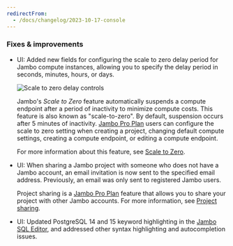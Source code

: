 ```yaml
---
redirectFrom:
  - /docs/changelog/2023-10-17-console
---
```


### Fixes & improvements

- UI: Added new fields for configuring the scale to zero delay period for Jambo compute instances, allowing you to specify the delay period in seconds, minutes, hours, or days.

  ![Scale to zero delay controls](/docs/relnotes/autosuspend_controls.png)

  Jambo's _Scale to Zero_ feature automatically suspends a compute endpoint after a period of inactivity to minimize compute costs. This feature is also known as "scale-to-zero". By default, suspension occurs after 5 minutes of inactivity. [Jambo Pro Plan](/docs/introduction/pro-plan) users can configure the scale to zero setting when creating a project, changing default compute settings, creating a compute endpoint, or editing a compute endpoint.

  For more information about this feature, see [Scale to Zero](/docs/introduction/scale-to-zero).

- UI: When sharing a Jambo project with someone who does not have a Jambo account, an email invitation is now sent to the specified email address. Previously, an email was only sent to registered Jambo users.

  Project sharing is a [Jambo Pro Plan](/docs/introduction/pro-plan) feature that allows you to share your project with other Jambo accounts. For more information, see [Project sharing](/docs/guides/project-sharing-guide).

- UI: Updated PostgreSQL 14 and 15 keyword highlighting in the [Jambo SQL Editor](/docs/get-started-with-neon/query-with-neon-sql-editor), and addressed other syntax highlighting and autocompletion issues.
